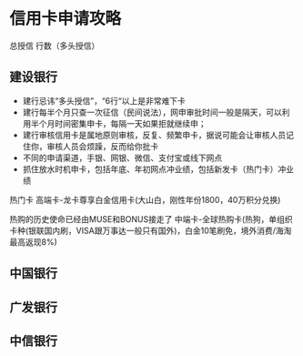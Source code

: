 # 信用卡申请攻略

总授信
行数（多头授信）

## 建设银行
- 建行忌讳“多头授信”，“6行“以上是非常难下卡
- 建行每半个月只查一次征信（民间说法），网申审批时间一般是隔天，可以利用半个月时间密集申卡，每隔一天如果拒就继续申；
- 建行审核信用卡是属地原则审核，反复、频繁申卡，据说可能会让审核人员记住你，审核人员会烦躁，反而给你批卡
- 不同的申请渠道，手银、网银、微信、支付宝或线下网点
- 抓住放水时机申卡，包括年底、年初网点冲业绩，包括新发卡（热门卡）冲业绩

热门卡
高端卡-龙卡尊享白金信用卡(大山白，刚性年份1800，40万积分兑换)

热购的历史使命已经由MUSE和BONUS接走了
中端卡-全球热购卡(热狗，单组织卡种(银联国内刷，VISA跟万事达一般只有国外)，白金10笔刷免，境外消费/海淘最高返现8%)

## 中国银行

## 广发银行

## 中信银行
